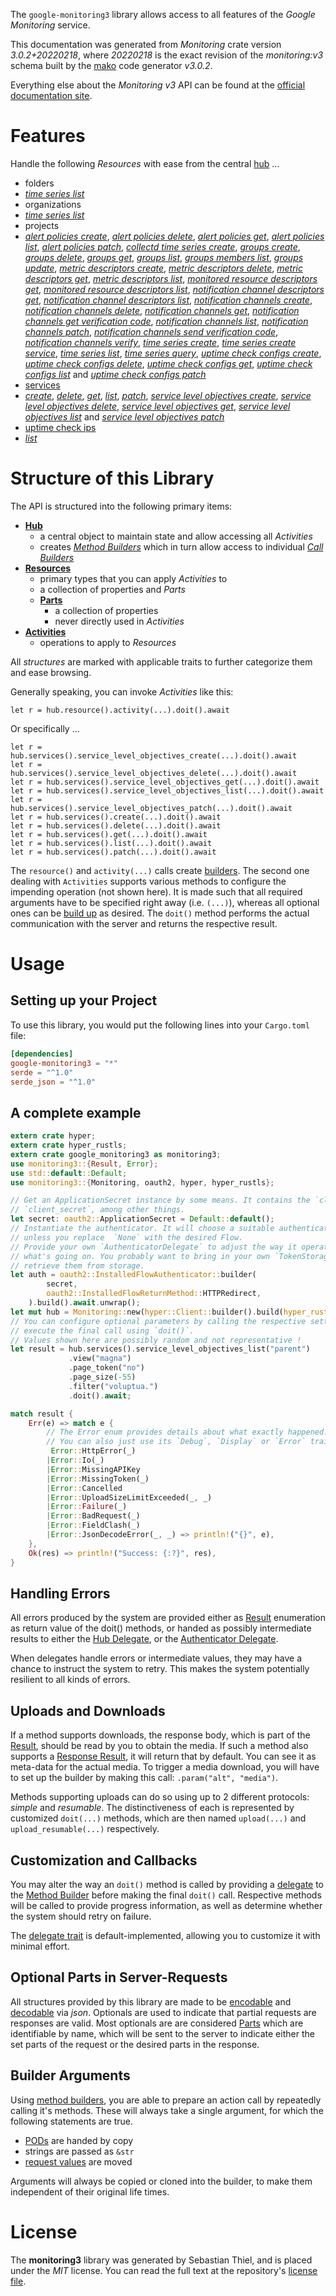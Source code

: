 <!---
DO NOT EDIT !
This file was generated automatically from 'src/mako/api/README.md.mako'
DO NOT EDIT !
-->
The `google-monitoring3` library allows access to all features of the *Google Monitoring* service.

This documentation was generated from *Monitoring* crate version *3.0.2+20220218*, where *20220218* is the exact revision of the *monitoring:v3* schema built by the [mako](http://www.makotemplates.org/) code generator *v3.0.2*.

Everything else about the *Monitoring* *v3* API can be found at the
[official documentation site](https://cloud.google.com/monitoring/api/).
# Features

Handle the following *Resources* with ease from the central [hub](https://docs.rs/google-monitoring3/3.0.2+20220218/google_monitoring3/Monitoring) ... 

* folders
 * [*time series list*](https://docs.rs/google-monitoring3/3.0.2+20220218/google_monitoring3/api::FolderTimeSeryListCall)
* organizations
 * [*time series list*](https://docs.rs/google-monitoring3/3.0.2+20220218/google_monitoring3/api::OrganizationTimeSeryListCall)
* projects
 * [*alert policies create*](https://docs.rs/google-monitoring3/3.0.2+20220218/google_monitoring3/api::ProjectAlertPolicyCreateCall), [*alert policies delete*](https://docs.rs/google-monitoring3/3.0.2+20220218/google_monitoring3/api::ProjectAlertPolicyDeleteCall), [*alert policies get*](https://docs.rs/google-monitoring3/3.0.2+20220218/google_monitoring3/api::ProjectAlertPolicyGetCall), [*alert policies list*](https://docs.rs/google-monitoring3/3.0.2+20220218/google_monitoring3/api::ProjectAlertPolicyListCall), [*alert policies patch*](https://docs.rs/google-monitoring3/3.0.2+20220218/google_monitoring3/api::ProjectAlertPolicyPatchCall), [*collectd time series create*](https://docs.rs/google-monitoring3/3.0.2+20220218/google_monitoring3/api::ProjectCollectdTimeSeryCreateCall), [*groups create*](https://docs.rs/google-monitoring3/3.0.2+20220218/google_monitoring3/api::ProjectGroupCreateCall), [*groups delete*](https://docs.rs/google-monitoring3/3.0.2+20220218/google_monitoring3/api::ProjectGroupDeleteCall), [*groups get*](https://docs.rs/google-monitoring3/3.0.2+20220218/google_monitoring3/api::ProjectGroupGetCall), [*groups list*](https://docs.rs/google-monitoring3/3.0.2+20220218/google_monitoring3/api::ProjectGroupListCall), [*groups members list*](https://docs.rs/google-monitoring3/3.0.2+20220218/google_monitoring3/api::ProjectGroupMemberListCall), [*groups update*](https://docs.rs/google-monitoring3/3.0.2+20220218/google_monitoring3/api::ProjectGroupUpdateCall), [*metric descriptors create*](https://docs.rs/google-monitoring3/3.0.2+20220218/google_monitoring3/api::ProjectMetricDescriptorCreateCall), [*metric descriptors delete*](https://docs.rs/google-monitoring3/3.0.2+20220218/google_monitoring3/api::ProjectMetricDescriptorDeleteCall), [*metric descriptors get*](https://docs.rs/google-monitoring3/3.0.2+20220218/google_monitoring3/api::ProjectMetricDescriptorGetCall), [*metric descriptors list*](https://docs.rs/google-monitoring3/3.0.2+20220218/google_monitoring3/api::ProjectMetricDescriptorListCall), [*monitored resource descriptors get*](https://docs.rs/google-monitoring3/3.0.2+20220218/google_monitoring3/api::ProjectMonitoredResourceDescriptorGetCall), [*monitored resource descriptors list*](https://docs.rs/google-monitoring3/3.0.2+20220218/google_monitoring3/api::ProjectMonitoredResourceDescriptorListCall), [*notification channel descriptors get*](https://docs.rs/google-monitoring3/3.0.2+20220218/google_monitoring3/api::ProjectNotificationChannelDescriptorGetCall), [*notification channel descriptors list*](https://docs.rs/google-monitoring3/3.0.2+20220218/google_monitoring3/api::ProjectNotificationChannelDescriptorListCall), [*notification channels create*](https://docs.rs/google-monitoring3/3.0.2+20220218/google_monitoring3/api::ProjectNotificationChannelCreateCall), [*notification channels delete*](https://docs.rs/google-monitoring3/3.0.2+20220218/google_monitoring3/api::ProjectNotificationChannelDeleteCall), [*notification channels get*](https://docs.rs/google-monitoring3/3.0.2+20220218/google_monitoring3/api::ProjectNotificationChannelGetCall), [*notification channels get verification code*](https://docs.rs/google-monitoring3/3.0.2+20220218/google_monitoring3/api::ProjectNotificationChannelGetVerificationCodeCall), [*notification channels list*](https://docs.rs/google-monitoring3/3.0.2+20220218/google_monitoring3/api::ProjectNotificationChannelListCall), [*notification channels patch*](https://docs.rs/google-monitoring3/3.0.2+20220218/google_monitoring3/api::ProjectNotificationChannelPatchCall), [*notification channels send verification code*](https://docs.rs/google-monitoring3/3.0.2+20220218/google_monitoring3/api::ProjectNotificationChannelSendVerificationCodeCall), [*notification channels verify*](https://docs.rs/google-monitoring3/3.0.2+20220218/google_monitoring3/api::ProjectNotificationChannelVerifyCall), [*time series create*](https://docs.rs/google-monitoring3/3.0.2+20220218/google_monitoring3/api::ProjectTimeSeryCreateCall), [*time series create service*](https://docs.rs/google-monitoring3/3.0.2+20220218/google_monitoring3/api::ProjectTimeSeryCreateServiceCall), [*time series list*](https://docs.rs/google-monitoring3/3.0.2+20220218/google_monitoring3/api::ProjectTimeSeryListCall), [*time series query*](https://docs.rs/google-monitoring3/3.0.2+20220218/google_monitoring3/api::ProjectTimeSeryQueryCall), [*uptime check configs create*](https://docs.rs/google-monitoring3/3.0.2+20220218/google_monitoring3/api::ProjectUptimeCheckConfigCreateCall), [*uptime check configs delete*](https://docs.rs/google-monitoring3/3.0.2+20220218/google_monitoring3/api::ProjectUptimeCheckConfigDeleteCall), [*uptime check configs get*](https://docs.rs/google-monitoring3/3.0.2+20220218/google_monitoring3/api::ProjectUptimeCheckConfigGetCall), [*uptime check configs list*](https://docs.rs/google-monitoring3/3.0.2+20220218/google_monitoring3/api::ProjectUptimeCheckConfigListCall) and [*uptime check configs patch*](https://docs.rs/google-monitoring3/3.0.2+20220218/google_monitoring3/api::ProjectUptimeCheckConfigPatchCall)
* [services](https://docs.rs/google-monitoring3/3.0.2+20220218/google_monitoring3/api::Service)
 * [*create*](https://docs.rs/google-monitoring3/3.0.2+20220218/google_monitoring3/api::ServiceCreateCall), [*delete*](https://docs.rs/google-monitoring3/3.0.2+20220218/google_monitoring3/api::ServiceDeleteCall), [*get*](https://docs.rs/google-monitoring3/3.0.2+20220218/google_monitoring3/api::ServiceGetCall), [*list*](https://docs.rs/google-monitoring3/3.0.2+20220218/google_monitoring3/api::ServiceListCall), [*patch*](https://docs.rs/google-monitoring3/3.0.2+20220218/google_monitoring3/api::ServicePatchCall), [*service level objectives create*](https://docs.rs/google-monitoring3/3.0.2+20220218/google_monitoring3/api::ServiceServiceLevelObjectiveCreateCall), [*service level objectives delete*](https://docs.rs/google-monitoring3/3.0.2+20220218/google_monitoring3/api::ServiceServiceLevelObjectiveDeleteCall), [*service level objectives get*](https://docs.rs/google-monitoring3/3.0.2+20220218/google_monitoring3/api::ServiceServiceLevelObjectiveGetCall), [*service level objectives list*](https://docs.rs/google-monitoring3/3.0.2+20220218/google_monitoring3/api::ServiceServiceLevelObjectiveListCall) and [*service level objectives patch*](https://docs.rs/google-monitoring3/3.0.2+20220218/google_monitoring3/api::ServiceServiceLevelObjectivePatchCall)
* [uptime check ips](https://docs.rs/google-monitoring3/3.0.2+20220218/google_monitoring3/api::UptimeCheckIp)
 * [*list*](https://docs.rs/google-monitoring3/3.0.2+20220218/google_monitoring3/api::UptimeCheckIpListCall)




# Structure of this Library

The API is structured into the following primary items:

* **[Hub](https://docs.rs/google-monitoring3/3.0.2+20220218/google_monitoring3/Monitoring)**
    * a central object to maintain state and allow accessing all *Activities*
    * creates [*Method Builders*](https://docs.rs/google-monitoring3/3.0.2+20220218/google_monitoring3/client::MethodsBuilder) which in turn
      allow access to individual [*Call Builders*](https://docs.rs/google-monitoring3/3.0.2+20220218/google_monitoring3/client::CallBuilder)
* **[Resources](https://docs.rs/google-monitoring3/3.0.2+20220218/google_monitoring3/client::Resource)**
    * primary types that you can apply *Activities* to
    * a collection of properties and *Parts*
    * **[Parts](https://docs.rs/google-monitoring3/3.0.2+20220218/google_monitoring3/client::Part)**
        * a collection of properties
        * never directly used in *Activities*
* **[Activities](https://docs.rs/google-monitoring3/3.0.2+20220218/google_monitoring3/client::CallBuilder)**
    * operations to apply to *Resources*

All *structures* are marked with applicable traits to further categorize them and ease browsing.

Generally speaking, you can invoke *Activities* like this:

```Rust,ignore
let r = hub.resource().activity(...).doit().await
```

Or specifically ...

```ignore
let r = hub.services().service_level_objectives_create(...).doit().await
let r = hub.services().service_level_objectives_delete(...).doit().await
let r = hub.services().service_level_objectives_get(...).doit().await
let r = hub.services().service_level_objectives_list(...).doit().await
let r = hub.services().service_level_objectives_patch(...).doit().await
let r = hub.services().create(...).doit().await
let r = hub.services().delete(...).doit().await
let r = hub.services().get(...).doit().await
let r = hub.services().list(...).doit().await
let r = hub.services().patch(...).doit().await
```

The `resource()` and `activity(...)` calls create [builders][builder-pattern]. The second one dealing with `Activities` 
supports various methods to configure the impending operation (not shown here). It is made such that all required arguments have to be 
specified right away (i.e. `(...)`), whereas all optional ones can be [build up][builder-pattern] as desired.
The `doit()` method performs the actual communication with the server and returns the respective result.

# Usage

## Setting up your Project

To use this library, you would put the following lines into your `Cargo.toml` file:

```toml
[dependencies]
google-monitoring3 = "*"
serde = "^1.0"
serde_json = "^1.0"
```

## A complete example

```Rust
extern crate hyper;
extern crate hyper_rustls;
extern crate google_monitoring3 as monitoring3;
use monitoring3::{Result, Error};
use std::default::Default;
use monitoring3::{Monitoring, oauth2, hyper, hyper_rustls};

// Get an ApplicationSecret instance by some means. It contains the `client_id` and 
// `client_secret`, among other things.
let secret: oauth2::ApplicationSecret = Default::default();
// Instantiate the authenticator. It will choose a suitable authentication flow for you, 
// unless you replace  `None` with the desired Flow.
// Provide your own `AuthenticatorDelegate` to adjust the way it operates and get feedback about 
// what's going on. You probably want to bring in your own `TokenStorage` to persist tokens and
// retrieve them from storage.
let auth = oauth2::InstalledFlowAuthenticator::builder(
        secret,
        oauth2::InstalledFlowReturnMethod::HTTPRedirect,
    ).build().await.unwrap();
let mut hub = Monitoring::new(hyper::Client::builder().build(hyper_rustls::HttpsConnector::with_native_roots().https_or_http().enable_http1().enable_http2().build()), auth);
// You can configure optional parameters by calling the respective setters at will, and
// execute the final call using `doit()`.
// Values shown here are possibly random and not representative !
let result = hub.services().service_level_objectives_list("parent")
             .view("magna")
             .page_token("no")
             .page_size(-55)
             .filter("voluptua.")
             .doit().await;

match result {
    Err(e) => match e {
        // The Error enum provides details about what exactly happened.
        // You can also just use its `Debug`, `Display` or `Error` traits
         Error::HttpError(_)
        |Error::Io(_)
        |Error::MissingAPIKey
        |Error::MissingToken(_)
        |Error::Cancelled
        |Error::UploadSizeLimitExceeded(_, _)
        |Error::Failure(_)
        |Error::BadRequest(_)
        |Error::FieldClash(_)
        |Error::JsonDecodeError(_, _) => println!("{}", e),
    },
    Ok(res) => println!("Success: {:?}", res),
}

```
## Handling Errors

All errors produced by the system are provided either as [Result](https://docs.rs/google-monitoring3/3.0.2+20220218/google_monitoring3/client::Result) enumeration as return value of
the doit() methods, or handed as possibly intermediate results to either the 
[Hub Delegate](https://docs.rs/google-monitoring3/3.0.2+20220218/google_monitoring3/client::Delegate), or the [Authenticator Delegate](https://docs.rs/yup-oauth2/*/yup_oauth2/trait.AuthenticatorDelegate.html).

When delegates handle errors or intermediate values, they may have a chance to instruct the system to retry. This 
makes the system potentially resilient to all kinds of errors.

## Uploads and Downloads
If a method supports downloads, the response body, which is part of the [Result](https://docs.rs/google-monitoring3/3.0.2+20220218/google_monitoring3/client::Result), should be
read by you to obtain the media.
If such a method also supports a [Response Result](https://docs.rs/google-monitoring3/3.0.2+20220218/google_monitoring3/client::ResponseResult), it will return that by default.
You can see it as meta-data for the actual media. To trigger a media download, you will have to set up the builder by making
this call: `.param("alt", "media")`.

Methods supporting uploads can do so using up to 2 different protocols: 
*simple* and *resumable*. The distinctiveness of each is represented by customized 
`doit(...)` methods, which are then named `upload(...)` and `upload_resumable(...)` respectively.

## Customization and Callbacks

You may alter the way an `doit()` method is called by providing a [delegate](https://docs.rs/google-monitoring3/3.0.2+20220218/google_monitoring3/client::Delegate) to the 
[Method Builder](https://docs.rs/google-monitoring3/3.0.2+20220218/google_monitoring3/client::CallBuilder) before making the final `doit()` call. 
Respective methods will be called to provide progress information, as well as determine whether the system should 
retry on failure.

The [delegate trait](https://docs.rs/google-monitoring3/3.0.2+20220218/google_monitoring3/client::Delegate) is default-implemented, allowing you to customize it with minimal effort.

## Optional Parts in Server-Requests

All structures provided by this library are made to be [encodable](https://docs.rs/google-monitoring3/3.0.2+20220218/google_monitoring3/client::RequestValue) and 
[decodable](https://docs.rs/google-monitoring3/3.0.2+20220218/google_monitoring3/client::ResponseResult) via *json*. Optionals are used to indicate that partial requests are responses 
are valid.
Most optionals are are considered [Parts](https://docs.rs/google-monitoring3/3.0.2+20220218/google_monitoring3/client::Part) which are identifiable by name, which will be sent to 
the server to indicate either the set parts of the request or the desired parts in the response.

## Builder Arguments

Using [method builders](https://docs.rs/google-monitoring3/3.0.2+20220218/google_monitoring3/client::CallBuilder), you are able to prepare an action call by repeatedly calling it's methods.
These will always take a single argument, for which the following statements are true.

* [PODs][wiki-pod] are handed by copy
* strings are passed as `&str`
* [request values](https://docs.rs/google-monitoring3/3.0.2+20220218/google_monitoring3/client::RequestValue) are moved

Arguments will always be copied or cloned into the builder, to make them independent of their original life times.

[wiki-pod]: http://en.wikipedia.org/wiki/Plain_old_data_structure
[builder-pattern]: http://en.wikipedia.org/wiki/Builder_pattern
[google-go-api]: https://github.com/google/google-api-go-client

# License
The **monitoring3** library was generated by Sebastian Thiel, and is placed 
under the *MIT* license.
You can read the full text at the repository's [license file][repo-license].

[repo-license]: https://github.com/Byron/google-apis-rsblob/main/LICENSE.md
